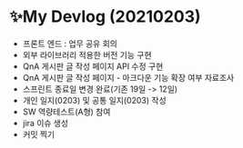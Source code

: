 # ✨My Devlog (20210203)

- 프론트 엔드 : 업무 공유 회의 
- 외부 라이브러리 적용한 버전 기능 구현
- QnA 게시판 글 작성 페이지 API 수정 구현
- QnA 게시판 글 작성 페이지 - 마크다운 기능 확장 여부 자료조사
- 스프린트 종료일 변경 완료(기존 19일 -> 12일)
- 개인 일지(0203) 및 공통 일지(0203) 작성
- SW 역량테스트(A형) 참여
- jira 이슈 생성
- 커밋 찍기